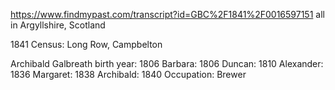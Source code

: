 


https://www.findmypast.com/transcript?id=GBC%2F1841%2F0016597151
all in	Argyllshire, Scotland
  
 1841 Census: Long Row, Campbelton
  
Archibald Galbreath birth year: 1806
Barbara: 1806
Duncan: 1810
Alexander: 1836
Margaret: 1838
Archibald: 1840
Occupation: Brewer



